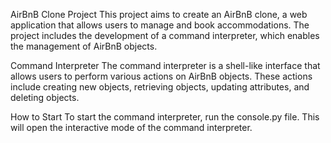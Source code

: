 AirBnB Clone Project
This project aims to create an AirBnB clone, a web application that allows users to manage and book accommodations. The project includes the development of a command interpreter, which enables the management of AirBnB objects.

Command Interpreter
The command interpreter is a shell-like interface that allows users to perform various actions on AirBnB objects. These actions include creating new objects, retrieving objects, updating attributes, and deleting objects.

How to Start
To start the command interpreter, run the console.py file. This will open the interactive mode of the command interpreter.
